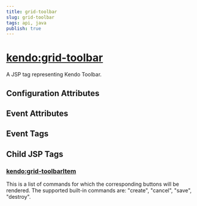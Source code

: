 ```yaml
---
title: grid-toolbar
slug: grid-toolbar
tags: api, java
publish: true
---
```


# <kendo:grid-toolbar>
A JSP tag representing Kendo Toolbar.

## Configuration Attributes


## Event Attributes


## Event Tags
 

## Child JSP Tags

### [<kendo:grid-toolbarItem>](/api/wrappers/jsp/grid/toolbaritem)

This is a list of commands for which the corresponding buttons will be rendered.
The supported built-in commands are: "create", "cancel", "save", "destroy".
 
